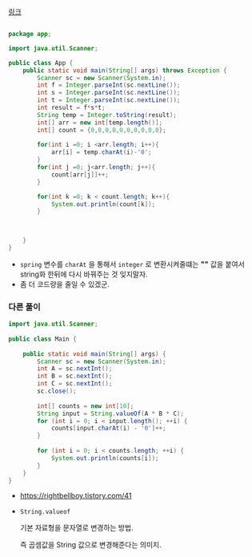 [링크](https://www.acmicpc.net/problem/2577)

```java

package app;

import java.util.Scanner;

public class App {
    public static void main(String[] args) throws Exception {
        Scanner sc = new Scanner(System.in);
        int f = Integer.parseInt(sc.nextLine());
        int s = Integer.parseInt(sc.nextLine());
        int t = Integer.parseInt(sc.nextLine());
        int result = f*s*t;
        String temp = Integer.toString(result);
        int[] arr = new int[temp.length()];
        int[] count = {0,0,0,0,0,0,0,0,0,0};
        
        for(int i =0; i <arr.length; i++){
            arr[i] = temp.charAt(i)-'0'; 
        }
        for(int j =0; j<arr.length; j++){
            count[arr[j]]++;
        }

        for(int k =0; k < count.length; k++){
            System.out.println(count[k]);
        }


        
    }
}
```

- `spring` 변수를 `charAt` 을 통해서 `integer` 로 변환시켜줄떄는 **""** 값을 붙여서 string화 한뒤에 다시 바꿔주는 것 잊지말자.
- 좀 더 코드량을 줄일 수 있겠군.



### 다른 풀이

```java
import java.util.Scanner;
 
public class Main {
 
    public static void main(String[] args) {
        Scanner sc = new Scanner(System.in);
        int A = sc.nextInt();
        int B = sc.nextInt();
        int C = sc.nextInt();
        sc.close();
         
        int[] counts = new int[10];
        String input = String.valueOf(A * B * C);
        for (int i = 0; i < input.length(); ++i) {
            counts[input.charAt(i) - '0']++;
        }
         
        for (int i = 0; i < counts.length; ++i) {
            System.out.println(counts[i]);
        }
    }
}
```

- https://rightbellboy.tistory.com/41

- `String.valueof` 

  기본 자료형을 문자열로 변경하는 방법.

  즉 곱셈값을 String 값으로 변경해준다는 의미지.

  